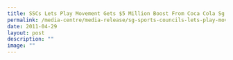 ```yaml
---
title: SSCs Lets Play Movement Gets $5 Million Boost From Coca Cola Sg
permalink: /media-centre/media-release/sg-sports-councils-lets-play-movement-gets-5-million-from-coca-cola-sg/
date: 2011-04-29
layout: post
description: ""
image: ""
---
```

